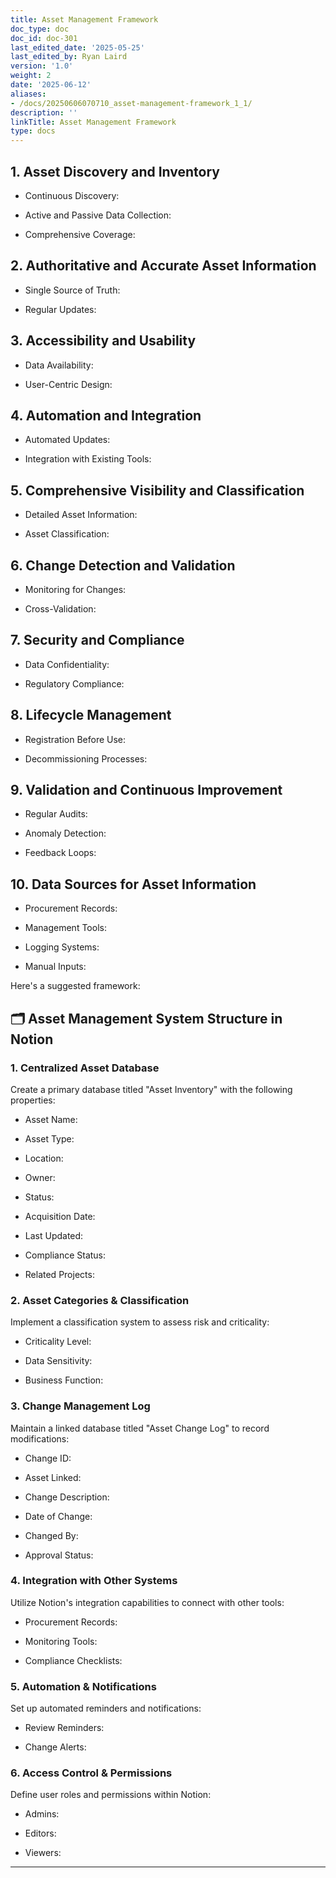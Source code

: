 ```yaml
---
title: Asset Management Framework
doc_type: doc
doc_id: doc-301
last_edited_date: '2025-05-25'
last_edited_by: Ryan Laird
version: '1.0'
weight: 2
date: '2025-06-12'
aliases:
- /docs/20250606070710_asset-management-framework_1_1/
description: ''
linkTitle: Asset Management Framework
type: docs
---
```


<!-- Unsupported block type: table_of_contents -->

<!-- Unsupported block type: divider -->

## 1. Asset Discovery and Inventory

- Continuous Discovery:

- Active and Passive Data Collection:

- Comprehensive Coverage:

<!-- Unsupported block type: divider -->

## 2. Authoritative and Accurate Asset Information

- Single Source of Truth:

- Regular Updates:

<!-- Unsupported block type: divider -->

## 3. Accessibility and Usability

- Data Availability:

- User-Centric Design:

<!-- Unsupported block type: divider -->

## 4. Automation and Integration

- Automated Updates:

- Integration with Existing Tools:

<!-- Unsupported block type: divider -->

## 5. Comprehensive Visibility and Classification

- Detailed Asset Information:

- Asset Classification:

<!-- Unsupported block type: divider -->

## 6. Change Detection and Validation

- Monitoring for Changes:

- Cross-Validation:

<!-- Unsupported block type: divider -->

## 7. Security and Compliance

- Data Confidentiality:

- Regulatory Compliance:

<!-- Unsupported block type: divider -->

## 8. Lifecycle Management

- Registration Before Use:

- Decommissioning Processes:

<!-- Unsupported block type: divider -->

## 9. Validation and Continuous Improvement

- Regular Audits:

- Anomaly Detection:

- Feedback Loops:

<!-- Unsupported block type: divider -->

## 10. Data Sources for Asset Information

- Procurement Records:

- Management Tools:

- Logging Systems:

- Manual Inputs:

<!-- Unsupported block type: divider -->

   

  

Here's a suggested framework:

<!-- Unsupported block type: divider -->

## 🗂️ Asset Management System Structure in Notion

### 1. Centralized Asset Database

Create a primary database titled "Asset Inventory" with the following properties:

- Asset Name:

- Asset Type:

- Location:

- Owner:

- Status:

- Acquisition Date:

- Last Updated:

- Compliance Status:

- Related Projects:

### 2. Asset Categories & Classification

Implement a classification system to assess risk and criticality:

- Criticality Level:

- Data Sensitivity:

- Business Function:

### 3. Change Management Log

Maintain a linked database titled "Asset Change Log" to record modifications:

- Change ID:

- Asset Linked:

- Change Description:

- Date of Change:

- Changed By:

- Approval Status:

### 4. Integration with Other Systems

Utilize Notion's integration capabilities to connect with other tools:

- Procurement Records:

- Monitoring Tools:

- Compliance Checklists:

### 5. Automation & Notifications

Set up automated reminders and notifications:

- Review Reminders:

- Change Alerts:

### 6. Access Control & Permissions

Define user roles and permissions within Notion:

- Admins:

- Editors:

- Viewers:

<!-- Unsupported block type: divider -->

- --
